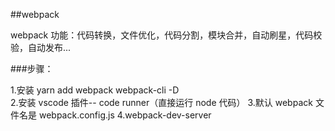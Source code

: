 ##webpack

webpack 功能：代码转换，文件优化，代码分割，模块合并，自动刷星，代码校验，自动发布...

###步骤：

1.安装 yarn add webpack webpack-cli -D <br/> 2.安装 vscode 插件-- code runner（直接运行 node 代码） 3.默认 webpack 文件名是 webpack.config.js
4.webpack-dev-server
